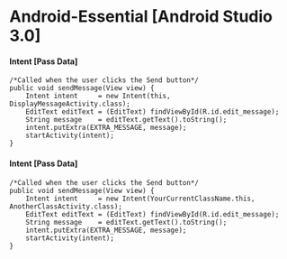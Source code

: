 # Android-Essential [Android Studio 3.0]

####  Intent [Pass Data]
 
    /*Called when the user clicks the Send button*/
    public void sendMessage(View view) {
        Intent intent     = new Intent(this, DisplayMessageActivity.class);
        EditText editText = (EditText) findViewById(R.id.edit_message);
        String message    = editText.getText().toString();
        intent.putExtra(EXTRA_MESSAGE, message);
        startActivity(intent);
    }

####  Intent [Pass Data]

    /*Called when the user clicks the Send button*/
    public void sendMessage(View view) {
        Intent intent     = new Intent(YourCurrentClassName.this, AnotherClassActivity.class);
        EditText editText = (EditText) findViewById(R.id.edit_message);
        String message    = editText.getText().toString();
        intent.putExtra(EXTRA_MESSAGE, message);
        startActivity(intent);
    }
